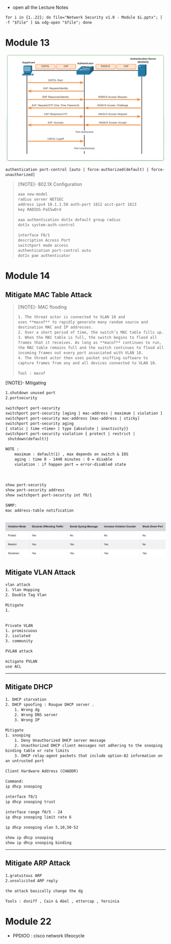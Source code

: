 - open all the Lecture Notes
```
for i in {1..22}; do file="Network Security v1.0 - Module $i.pptx"; [ -f "$file" ] && xdg-open "$file"; done
```

# Module 13
![](images/Pasted%20image%2020250509234758.png)

```
authentication port-control [auto | force-authorized(default) | force-unauthorized]
```

> [!NOTE]- 802.1X Configuration
> ```
> aaa new-model
> radius server NETSEC
> address ipv4 10.1.1.50 auth-port 1812 acct-port 1813
> key RADIUS-Pa55w0rd
> 
> aaa authentication dot1x default group radius
> dot1x system-auth-control
> 
> interface F0/1
> description Access Port
> switchport mode access
> authentication port-control auto
> dot1x pae authenticator
> ```

# Module 14

## Mitigate MAC Table Attack

> [!NOTE]- MAC flooding
> ```
> 1. The threat actor is connected to VLAN 10 and uses **macof** to rapidly generate many random source and destination MAC and IP addresses.
> 2. Over a short period of time, the switch’s MAC table fills up.
> 3. When the MAC table is full, the switch begins to flood all frames that it receives. As long as **macof** continues to run, the MAC table remains full and the switch continues to flood all incoming frames out every port associated with VLAN 10.
> 4. The threat actor then uses packet sniffing software to capture frames from any and all devices connected to VLAN 10.
> 
> Tool : macof
> ```

[!NOTE]- Mitigating
```
1.shutdown unused port
2.portsecurity

switchport port-security
switchport port-security [aging | mac-address | maximum | violation ]
switchport port-security mac-address [mac-address | sticky]
switchport port-security aging 
{ static | time <time> | type {absolute | inactivity}}
switchport port-security violation { protect | restrict | shutdown(default)}

NOTE : 
	maximum : default(1) , max depends on switch & IOS
	aging : time 0 - 1440 minutes : 0 = disable
	violation : if happen port = error-disabled state



show port-security
show port-security address
show switchport port-security int f0/1

SNMP:
mac address-table notification
```


![](images/Pasted%20image%2020250510161037.png)
---

## Mitigate VLAN Attack
```
vlan attack 
1. Vlan Hopping
2. Double Tag Vlan 

Mitigate
1.


Private VLAN
1. promiscuous
2. isolated
3. community

PVLAN attack

mitigate PVLAN
use ACL
```

---
## Mitigate DHCP
```
1. DHCP starvation
2. DHCP spoofing : Rougue DHCP server . 
	1. Wrong dg
	2. Wrong DNS server
	3. Wrong IP

Mitigate
1. snooping 
	1. Deny Unauthorized DHCP server message
	2. Unauthorized DHCP client messages not adhering to the snooping binding table or rate limits
	3. DHCP relay-agent packets that include option-82 information on an untrusted port

Client Hardware Address (CHADDR)

Command:
ip dhcp snooping

interface f0/1
ip dhcp snooping trust

interface range f0/5 - 24
ip dhcp snooping limit rate 6

ip dhcp snooping vlan 5,10,50-52

show ip dhcp snooping
show ip dhcp snooping binding
```

---

## Mitigate ARP Attack

```
1.gratuitous ARP
2.unsolicited ARP reply

the attack basically change the dg

Tools : dsniff , Cain & Abel , ettercap , Yersinia
```


# Module 22

- PPDIOO : cisco network lifeocycle